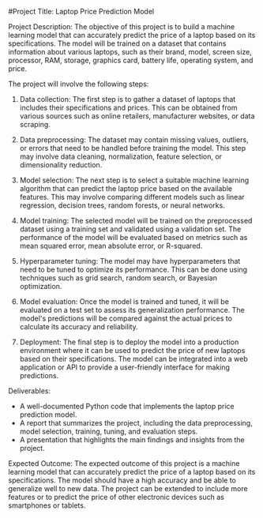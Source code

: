 #Project Title: Laptop Price Prediction Model

Project Description:
The objective of this project is to build a machine learning model that can accurately predict the price of a laptop based on its specifications. The model will be trained on a dataset that contains information about various laptops, such as their brand, model, screen size, processor, RAM, storage, graphics card, battery life, operating system, and price.

The project will involve the following steps:

1. Data collection: The first step is to gather a dataset of laptops that includes their specifications and prices. This can be obtained from various sources such as online retailers, manufacturer websites, or data scraping.

2. Data preprocessing: The dataset may contain missing values, outliers, or errors that need to be handled before training the model. This step may involve data cleaning, normalization, feature selection, or dimensionality reduction.

3. Model selection: The next step is to select a suitable machine learning algorithm that can predict the laptop price based on the available features. This may involve comparing different models such as linear regression, decision trees, random forests, or neural networks.

4. Model training: The selected model will be trained on the preprocessed dataset using a training set and validated using a validation set. The performance of the model will be evaluated based on metrics such as mean squared error, mean absolute error, or R-squared.

5. Hyperparameter tuning: The model may have hyperparameters that need to be tuned to optimize its performance. This can be done using techniques such as grid search, random search, or Bayesian optimization.

6. Model evaluation: Once the model is trained and tuned, it will be evaluated on a test set to assess its generalization performance. The model's predictions will be compared against the actual prices to calculate its accuracy and reliability.

7. Deployment: The final step is to deploy the model into a production environment where it can be used to predict the price of new laptops based on their specifications. The model can be integrated into a web application or API to provide a user-friendly interface for making predictions.

Deliverables:
- A well-documented Python code that implements the laptop price prediction model.
- A report that summarizes the project, including the data preprocessing, model selection, training, tuning, and evaluation steps.
- A presentation that highlights the main findings and insights from the project.

Expected Outcome:
The expected outcome of this project is a machine learning model that can accurately predict the price of a laptop based on its specifications. The model should have a high accuracy and be able to generalize well to new data. The project can be extended to include more features or to predict the price of other electronic devices such as smartphones or tablets.
